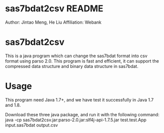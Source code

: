 sas7bdat2csv README
==========================
Author: Jintao Meng, He Liu
Affiliation: Webank

sas7bdat2csv
==========================
This is a java program which can change the sas7bdat format into csv format using parso 2.0. This program is fast and efficient, it can 
support the compressed data structure and binary data structure in sas7bdat.


Usage 
===========================
This program need Java 1.7+, and we have test it successfully in Java 1.7 and 1.8. 

Download these three java package, and run it with the following command:
java -cp sas7bdat2csv.jar:parso-2.0.jar:slf4j-api-1.7.5.jar test.test.App input.sas7bdat output.csv
